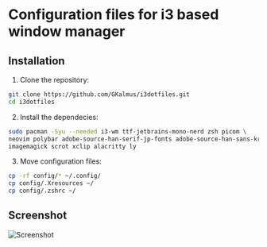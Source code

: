 # Configuration files for i3 based window manager

## Installation

1. Clone the repository:
```sh
git clone https://github.com/GKalmus/i3dotfiles.git
cd i3dotfiles
```

2. Install the dependecies:
```sh
sudo pacman -Syu --needed i3-wm ttf-jetbrains-mono-nerd zsh picom \
neovim polybar adobe-source-han-serif-jp-fonts adobe-source-han-sans-kr-fonts \
imagemagick scrot xclip alacritty ly
```
3. Move configuration files:
```sh
cp -rf config/* ~/.config/
cp config/.Xresources ~/
cp config/.zshrc ~/
```

## Screenshot
![Screenshot](assets/screenshot.png)
